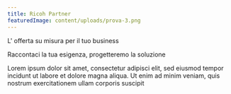 ```yaml
---
title: Ricoh Partner
featuredImage: content/uploads/prova-3.png
---
```

L' offerta su misura per il tuo business

Raccontaci la tua esigenza, progetteremo la soluzione

Lorem ipsum dolor sit amet, consectetur adipisci elit, sed eiusmod tempor incidunt ut labore et dolore magna aliqua. Ut enim ad minim veniam, quis nostrum exercitationem ullam corporis suscipit